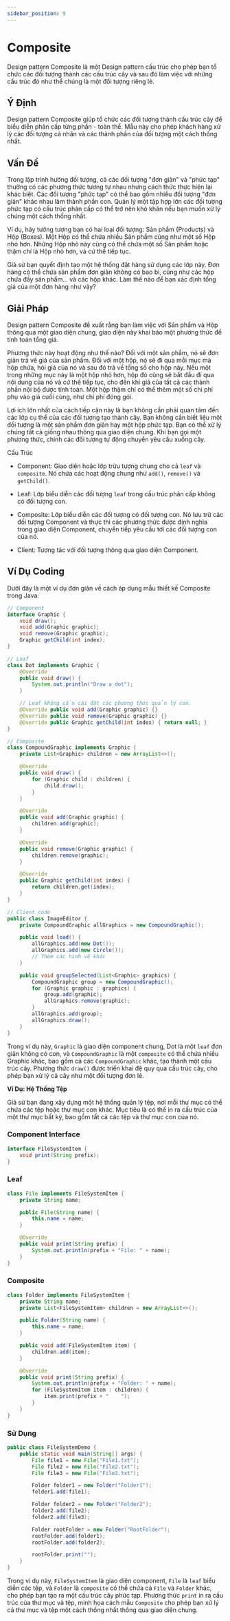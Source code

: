 ```yaml
---
sidebar_position: 9
---
```


# Composite

Design pattern Composite là một Design pattern cấu trúc cho phép bạn tổ chức các đối tượng thành các cấu trúc cây và sau đó làm việc với những cấu trúc đó như thể chúng là một đối tượng riêng lẻ.

## Ý Định

Design pattern Composite giúp tổ chức các đối tượng thành cấu trúc cây để biểu diễn phân cấp từng phần - toàn thể. Mẫu này cho phép khách hàng xử lý các đối tượng cá nhân và các thành phần của đối tượng một cách thống nhất.

## Vấn Đề

Trong lập trình hướng đối tượng, cả các đối tượng "đơn giản" và "phức tạp" thường có các phương thức tương tự nhau nhưng cách thức thực hiện lại khác biệt. Các đối tượng "phức tạp" có thể bao gồm nhiều đối tượng "đơn giản" khác nhau làm thành phần con. Quản lý một tập hợp lớn các đối tượng phức tạp có cấu trúc phân cấp có thể trở nên khó khăn nếu bạn muốn xử lý chúng một cách thống nhất.

Ví dụ, hãy tưởng tượng bạn có hai loại đối tượng: Sản phẩm (Products) và Hộp (Boxes). Một Hộp có thể chứa nhiều Sản phẩm cũng như một số Hộp nhỏ hơn. Những Hộp nhỏ này cũng có thể chứa một số Sản phẩm hoặc thậm chí là Hộp nhỏ hơn, và cứ thế tiếp tục.

Giả sử bạn quyết định tạo một hệ thống đặt hàng sử dụng các lớp này. Đơn hàng có thể chứa sản phẩm đơn giản không có bao bì, cũng như các hộp chứa đầy sản phẩm... và các hộp khác. Làm thế nào để bạn xác định tổng giá của một đơn hàng như vậy?

## Giải Pháp

Design pattern Composite đề xuất rằng bạn làm việc với Sản phẩm và Hộp thông qua một giao diện chung, giao diện này khai báo một phương thức để tính toán tổng giá.

Phương thức này hoạt động như thế nào? Đối với một sản phẩm, nó sẽ đơn giản trả về giá của sản phẩm. Đối với một hộp, nó sẽ đi qua mỗi mục mà hộp chứa, hỏi giá của nó và sau đó trả về tổng số cho hộp này. Nếu một trong những mục này là một hộp nhỏ hơn, hộp đó cũng sẽ bắt đầu đi qua nội dung của nó và cứ thế tiếp tục, cho đến khi giá của tất cả các thành phần nội bộ được tính toán. Một hộp thậm chí có thể thêm một số chi phí phụ vào giá cuối cùng, như chi phí đóng gói.

Lợi ích lớn nhất của cách tiếp cận này là bạn không cần phải quan tâm đến các lớp cụ thể của các đối tượng tạo thành cây. Bạn không cần biết liệu một đối tượng là một sản phẩm đơn giản hay một hộp phức tạp. Bạn có thể xử lý chúng tất cả giống nhau thông qua giao diện chung. Khi bạn gọi một phương thức, chính các đối tượng tự động chuyển yêu cầu xuống cây.

Cấu Trúc

- Component: Giao diện hoặc lớp trừu tượng chung cho cả `leaf` và `composite`. Nó chứa các hoạt động chung như `add()`, `remove()` và `getChild()`.

- Leaf: Lớp biểu diễn các đối tượng `leaf` trong cấu trúc phân cấp không có đối tượng con.

- Composite: Lớp biểu diễn các đối tượng có đối tượng con. Nó lưu trữ các đối tượng Component và thực thi các phương thức được định nghĩa trong giao diện Component, chuyển tiếp yêu cầu tới các đối tượng con của nó.

- Client: Tương tác với đối tượng thông qua giao diện Component.

## Ví Dụ Coding

Dưới đây là một ví dụ đơn giản về cách áp dụng mẫu thiết kế Composite trong Java:

```java
// Component
interface Graphic {
    void draw();
    void add(Graphic graphic);
    void remove(Graphic graphic);
    Graphic getChild(int index);
}

// Leaf
class Dot implements Graphic {
    @Override
    public void draw() {
        System.out.println("Draw a dot");
    }

    // Leaf không cần cài đặt các phương thức quản lý con.
    @Override public void add(Graphic graphic) {}
    @Override public void remove(Graphic graphic) {}
    @Override public Graphic getChild(int index) { return null; }
}

// Composite
class CompoundGraphic implements Graphic {
    private List<Graphic> children = new ArrayList<>();

    @Override
    public void draw() {
        for (Graphic child : children) {
            child.draw();
        }
    }

    @Override
    public void add(Graphic graphic) {
        children.add(graphic);
    }

    @Override
    public void remove(Graphic graphic) {
        children.remove(graphic);
    }

    @Override
    public Graphic getChild(int index) {
        return children.get(index);
    }
}

// Client code
public class ImageEditor {
    private CompoundGraphic allGraphics = new CompoundGraphic();

    public void load() {
        allGraphics.add(new Dot());
        allGraphics.add(new Circle());
        // Thêm các hình vẽ khác
    }

    public void groupSelected(List<Graphic> graphics) {
        CompoundGraphic group = new CompoundGraphic();
        for (Graphic graphic : graphics) {
            group.add(graphic);
            allGraphics.remove(graphic);
        }
        allGraphics.add(group);
        allGraphics.draw();
    }
}
```

Trong ví dụ này, `Graphic` là giao diện component chung, Dot là một `leaf` đơn giản không có con, và `CompoundGraphic` là một `composite` có thể chứa nhiều Graphic khác, bao gồm cả các `CompoundGraphic` khác, tạo thành một cấu trúc cây. Phương thức `draw()` được triển khai đệ quy qua cấu trúc cây, cho phép bạn xử lý cả cây như một đối tượng đơn lẻ.

**Ví Dụ: Hệ Thống Tệp**

Giả sử bạn đang xây dựng một hệ thống quản lý tệp, nơi mỗi thư mục có thể chứa các tệp hoặc thư mục con khác. Mục tiêu là có thể in ra cấu trúc của một thư mục bất kỳ, bao gồm tất cả các tệp và thư mục con của nó.

### Component Interface

```java
interface FileSystemItem {
    void print(String prefix);
}
```

### Leaf

```java
class File implements FileSystemItem {
    private String name;

    public File(String name) {
        this.name = name;
    }

    @Override
    public void print(String prefix) {
        System.out.println(prefix + "File: " + name);
    }
}
```

### Composite

```java
class Folder implements FileSystemItem {
    private String name;
    private List<FileSystemItem> children = new ArrayList<>();

    public Folder(String name) {
        this.name = name;
    }

    public void add(FileSystemItem item) {
        children.add(item);
    }

    @Override
    public void print(String prefix) {
        System.out.println(prefix + "Folder: " + name);
        for (FileSystemItem item : children) {
            item.print(prefix + "    ");
        }
    }
}
```

### Sử Dụng

```java
public class FileSystemDemo {
    public static void main(String[] args) {
        File file1 = new File("File1.txt");
        File file2 = new File("File2.txt");
        File file3 = new File("File3.txt");

        Folder folder1 = new Folder("Folder1");
        folder1.add(file1);

        Folder folder2 = new Folder("Folder2");
        folder2.add(file2);
        folder2.add(file3);

        Folder rootFolder = new Folder("RootFolder");
        rootFolder.add(folder1);
        rootFolder.add(folder2);

        rootFolder.print("");
    }
}
```

Trong ví dụ này, `FileSystemItem` là giao diện component, `File` là `leaf` biểu diễn các tệp, và `Folder` là `composite` có thể chứa cả `File` và `Folder` khác, cho phép bạn tạo ra một cấu trúc cây phức tạp. Phương thức `print` in ra cấu trúc của thư mục và tệp, minh họa cách mẫu `Composite` cho phép bạn xử lý cả thư mục và tệp một cách thống nhất thông qua giao diện chung.
